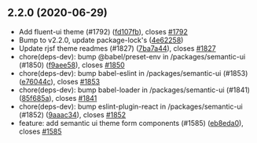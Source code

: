 ## 2.2.0 (2020-06-29)

* Add fluent-ui theme (#1792) ([fd107fb](https://github.com/rjsf-team/react-jsonschema-form/commit/fd107fb)), closes [#1792](https://github.com/rjsf-team/react-jsonschema-form/issues/1792)
* Bump to v2.2.0, update package-lock's ([4e62258](https://github.com/rjsf-team/react-jsonschema-form/commit/4e62258))
* Update rjsf theme readmes (#1827) ([7ba7a44](https://github.com/rjsf-team/react-jsonschema-form/commit/7ba7a44)), closes [#1827](https://github.com/rjsf-team/react-jsonschema-form/issues/1827)
* chore(deps-dev): bump @babel/preset-env in /packages/semantic-ui (#1850) ([f9aee58](https://github.com/rjsf-team/react-jsonschema-form/commit/f9aee58)), closes [#1850](https://github.com/rjsf-team/react-jsonschema-form/issues/1850)
* chore(deps-dev): bump babel-eslint in /packages/semantic-ui (#1853) ([e76044c](https://github.com/rjsf-team/react-jsonschema-form/commit/e76044c)), closes [#1853](https://github.com/rjsf-team/react-jsonschema-form/issues/1853)
* chore(deps-dev): bump babel-loader in /packages/semantic-ui (#1841) ([85f685a](https://github.com/rjsf-team/react-jsonschema-form/commit/85f685a)), closes [#1841](https://github.com/rjsf-team/react-jsonschema-form/issues/1841)
* chore(deps-dev): bump eslint-plugin-react in /packages/semantic-ui (#1852) ([9aaac34](https://github.com/rjsf-team/react-jsonschema-form/commit/9aaac34)), closes [#1852](https://github.com/rjsf-team/react-jsonschema-form/issues/1852)
* feature: add semantic ui theme form components (#1585) ([eb8eda0](https://github.com/rjsf-team/react-jsonschema-form/commit/eb8eda0)), closes [#1585](https://github.com/rjsf-team/react-jsonschema-form/issues/1585)



